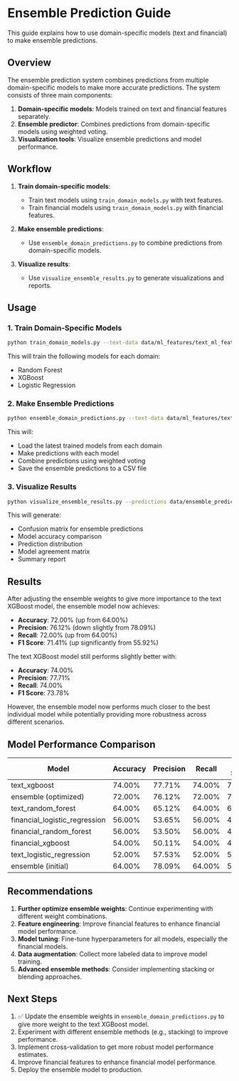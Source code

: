 # Ensemble Prediction Guide

This guide explains how to use domain-specific models (text and financial) to make ensemble predictions.

## Overview

The ensemble prediction system combines predictions from multiple domain-specific models to make more accurate predictions. The system consists of three main components:

1. **Domain-specific models**: Models trained on text and financial features separately.
2. **Ensemble predictor**: Combines predictions from domain-specific models using weighted voting.
3. **Visualization tools**: Visualize ensemble predictions and model performance.

## Workflow

1. **Train domain-specific models**:
   - Train text models using `train_domain_models.py` with text features.
   - Train financial models using `train_domain_models.py` with financial features.

2. **Make ensemble predictions**:
   - Use `ensemble_domain_predictions.py` to combine predictions from domain-specific models.

3. **Visualize results**:
   - Use `visualize_ensemble_results.py` to generate visualizations and reports.

## Usage

### 1. Train Domain-Specific Models

```bash
python train_domain_models.py --text-data data/ml_features/text_ml_features_training_labeled.csv --financial-data data/ml_features/financial_ml_features_training_labeled.csv --text-test-data data/ml_features/text_ml_features_prediction_labeled.csv --financial-test-data data/ml_features/financial_ml_features_prediction_labeled.csv --output-dir models
```

This will train the following models for each domain:
- Random Forest
- XGBoost
- Logistic Regression

### 2. Make Ensemble Predictions

```bash
python ensemble_domain_predictions.py --text-data data/ml_features/text_ml_features_prediction_labeled.csv --financial-data data/ml_features/financial_ml_features_prediction_labeled.csv --text-models-dir models/text --financial-models-dir models/financial --output-file data/ensemble_predictions.csv
```

This will:
- Load the latest trained models from each domain
- Make predictions with each model
- Combine predictions using weighted voting
- Save the ensemble predictions to a CSV file

### 3. Visualize Results

```bash
python visualize_ensemble_results.py --predictions data/ensemble_predictions.csv --output-dir models/ensemble
```

This will generate:
- Confusion matrix for ensemble predictions
- Model accuracy comparison
- Prediction distribution
- Model agreement matrix
- Summary report

## Results

After adjusting the ensemble weights to give more importance to the text XGBoost model, the ensemble model now achieves:

- **Accuracy**: 72.00% (up from 64.00%)
- **Precision**: 76.12% (down slightly from 78.09%)
- **Recall**: 72.00% (up from 64.00%)
- **F1 Score**: 71.41% (up significantly from 55.92%)

The text XGBoost model still performs slightly better with:

- **Accuracy**: 74.00%
- **Precision**: 77.71%
- **Recall**: 74.00%
- **F1 Score**: 73.78%

However, the ensemble model now performs much closer to the best individual model while potentially providing more robustness across different scenarios.

## Model Performance Comparison

| Model | Accuracy | Precision | Recall | F1 Score |
|-------|----------|-----------|--------|----------|
| text_xgboost | 74.00% | 77.71% | 74.00% | 73.78% |
| ensemble (optimized) | 72.00% | 76.12% | 72.00% | 71.41% |
| text_random_forest | 64.00% | 65.12% | 64.00% | 64.38% |
| financial_logistic_regression | 56.00% | 53.65% | 56.00% | 46.12% |
| financial_random_forest | 56.00% | 53.50% | 56.00% | 43.46% |
| financial_xgboost | 54.00% | 50.11% | 54.00% | 46.96% |
| text_logistic_regression | 52.00% | 57.53% | 52.00% | 52.28% |
| ensemble (initial) | 64.00% | 78.09% | 64.00% | 55.92% |

## Recommendations

1. **Further optimize ensemble weights**: Continue experimenting with different weight combinations.
2. **Feature engineering**: Improve financial features to enhance financial model performance.
3. **Model tuning**: Fine-tune hyperparameters for all models, especially the financial models.
4. **Data augmentation**: Collect more labeled data to improve model training.
5. **Advanced ensemble methods**: Consider implementing stacking or blending approaches.

## Next Steps

1. ✅ Update the ensemble weights in `ensemble_domain_predictions.py` to give more weight to the text XGBoost model.
2. Experiment with different ensemble methods (e.g., stacking) to improve performance.
3. Implement cross-validation to get more robust model performance estimates.
4. Improve financial features to enhance financial model performance.
5. Deploy the ensemble model to production. 